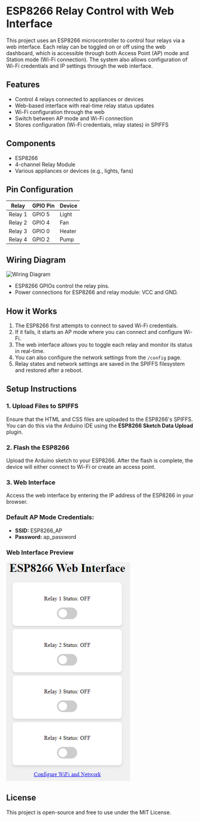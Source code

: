 # ESP8266 Relay Control with Web Interface

This project uses an ESP8266 microcontroller to control four relays via a web interface. Each relay can be toggled on or off using the web dashboard, which is accessible through both Access Point (AP) mode and Station mode (Wi-Fi connection). The system also allows configuration of Wi-Fi credentials and IP settings through the web interface.

## Features
- Control 4 relays connected to appliances or devices
- Web-based interface with real-time relay status updates
- Wi-Fi configuration through the web
- Switch between AP mode and Wi-Fi connection
- Stores configuration (Wi-Fi credentials, relay states) in SPIFFS

## Components
- ESP8266
- 4-channel Relay Module
- Various appliances or devices (e.g., lights, fans)

## Pin Configuration

| Relay  | GPIO Pin   | Device      |
|--------|------------|-------------|
| Relay 1| GPIO 5     | Light       |
| Relay 2| GPIO 4     | Fan         |
| Relay 3| GPIO 0     | Heater      |
| Relay 4| GPIO 2     | Pump        |

## Wiring Diagram

![Wiring Diagram](A_diagram_showing_the_connection_of_an_ESP8266_mic.png)

- ESP8266 GPIOs control the relay pins.
- Power connections for ESP8266 and relay module: VCC and GND.
  
## How it Works

1. The ESP8266 first attempts to connect to saved Wi-Fi credentials.
2. If it fails, it starts an AP mode where you can connect and configure Wi-Fi.
3. The web interface allows you to toggle each relay and monitor its status in real-time.
4. You can also configure the network settings from the `/config` page.
5. Relay states and network settings are saved in the SPIFFS filesystem and restored after a reboot.

## Setup Instructions

### 1. Upload Files to SPIFFS
Ensure that the HTML and CSS files are uploaded to the ESP8266's SPIFFS. You can do this via the Arduino IDE using the **ESP8266 Sketch Data Upload** plugin.

### 2. Flash the ESP8266
Upload the Arduino sketch to your ESP8266. After the flash is complete, the device will either connect to Wi-Fi or create an access point.

### 3. Web Interface
Access the web interface by entering the IP address of the ESP8266 in your browser.

### Default AP Mode Credentials:
- **SSID:** ESP8266_AP
- **Password:** ap_password

### Web Interface Preview
![Web UI](./Screenshot%202024-10-12%20140050.png)

## License
This project is open-source and free to use under the MIT License.
